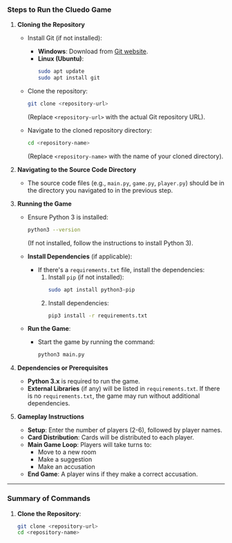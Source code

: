 ### Steps to Run the Cluedo Game

1. **Cloning the Repository**
   - Install Git (if not installed):
     - **Windows**: Download from [Git website](https://git-scm.com/download/win).
     - **Linux (Ubuntu)**:
       ```bash
       sudo apt update
       sudo apt install git
       ```
   - Clone the repository:
     ```bash
     git clone <repository-url>
     ```
     (Replace `<repository-url>` with the actual Git repository URL).
   
   - Navigate to the cloned repository directory:
     ```bash
     cd <repository-name>
     ```
     (Replace `<repository-name>` with the name of your cloned directory).

2. **Navigating to the Source Code Directory**
   - The source code files (e.g., `main.py`, `game.py`, `player.py`) should be in the directory you navigated to in the previous step.

3. **Running the Game**
   - Ensure Python 3 is installed:
     ```bash
     python3 --version
     ```
     (If not installed, follow the instructions to install Python 3).

   - **Install Dependencies** (if applicable):
     - If there's a `requirements.txt` file, install the dependencies:
       1. Install `pip` (if not installed):
          ```bash
          sudo apt install python3-pip
          ```
       2. Install dependencies:
          ```bash
          pip3 install -r requirements.txt
          ```

   - **Run the Game**:
     - Start the game by running the command:
       ```bash
       python3 main.py
       ```

4. **Dependencies or Prerequisites**
   - **Python 3.x** is required to run the game.
   - **External Libraries** (if any) will be listed in `requirements.txt`. If there is no `requirements.txt`, the game may run without additional dependencies.
  
5. **Gameplay Instructions**
   - **Setup**: Enter the number of players (2-6), followed by player names.
   - **Card Distribution**: Cards will be distributed to each player.
   - **Main Game Loop**: Players will take turns to:
     - Move to a new room
     - Make a suggestion
     - Make an accusation
   - **End Game**: A player wins if they make a correct accusation.

---

### **Summary of Commands**
1. **Clone the Repository**:
   ```bash
   git clone <repository-url>
   cd <repository-name>
